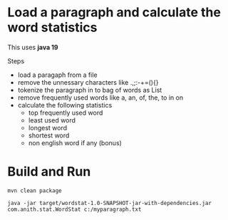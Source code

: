 # Load a paragraph and calculate the word statistics
This uses __java 19__

Steps
* load a paragaph from a file
* remove the unnessary characters like .,;:-+=(){}
* tokenize the paragraph in to bag of words as List<String>
* remove frequently used words like a, an, of, the, to in on
* calculate the following statistics
    * top frequently used word
    * least used word
    * longest word
    * shortest word
    * non english word if any (bonus)

# Build and Run
``mvn clean package``

``java -jar target/wordstat-1.0-SNAPSHOT-jar-with-dependencies.jar com.anith.stat.WordStat c:/myparagraph.txt``
